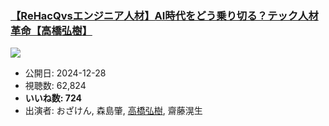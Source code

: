 ### [【ReHacQvsエンジニア人材】AI時代をどう乗り切る？テック人材革命【高橋弘樹】](https://www.youtube.com/watch?v=ybefk4SCsj8)
[![](https://img.youtube.com/vi/ybefk4SCsj8/hqdefault.jpg)](https://www.youtube.com/watch?v=ybefk4SCsj8)
-   公開日: 2024-12-28
-   視聴数: 62,824
-   **いいね数: 724**
-   出演者: おざけん, 森島肇, [高橋弘樹](/rehacq_fan/people/高橋弘樹 "wikilink"), 齋藤滉生
